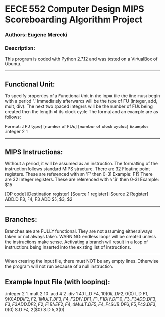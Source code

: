 # EECE 552 Computer Design MIPS Scoreboarding Algorithm Project

### Authors: Eugene Merecki

### Description: 

This program is coded with Python 2.7.12 and was tested on a VirtualBox of Ubuntu.
____________________________________________________________________________________

## Functional Unit:

To specify properties of a Functional Unit in the input file the line must begin with a period '.'
Immediately afterwards will be the type of FU (integer, add, mult, div).
The next two spaced integers will be the number of FUs being created then the length of its clock cycle
The format and an example are as follows:

Format: .[FU type] [number of FUs] [number of clock cycles]
Example: .integer 2 1
____________________________________________________________________________________

## MIPS Instructions:

Without a period, it will be assumed as an instruction.
The formatting of the instruction follows standard MIPS structure.
There are 32 Floating point registers. These are referenced with an 'F' then 0-31
Example: F15
There are 32 Integer registers. These are referenced with a '$' then 0-31
Example: $15

[OP code] [Destination register] [Source 1 register] [Source 2 Register]
ADD.D F3, F4, F3
ADD $5, $3, $2
___________________________________________________________________________________

## Branches:

Branches are are FULLY functional. They are not assuming either always taken or not always taken.
WARNING: endless loops will be created unless the instructions make sense.
Activating a branch will result in a loop of instructions being inserted into the existing list of instructions.
___________________________________________________________________________________

When creating the input file, there must NOT be any empty lines. 
Otherwise the program will not run because of a null instruction.

## Example Input File (with looping):
.integer 2 1
.mult 2 10
.add 4 2
.div 1 40
L.D F4, 10($0)
L.D F2, 0($0)
L.D F1, 9($0)
ADDI F2, F2, 1
MULT.D F3, F4, F2
DIV.D F1, F1, F1
DIV.D F10, F3, F3
ADD.D F3, F3, F3
ADD.D F2, F2, F1
BNE F2, F4, 4
MULT.D F5, F4, F4
SUB.D F6, F5, F4
S.D F3, 0($0)
S.D F4, 2($0)
S.D $5, 3($0)
